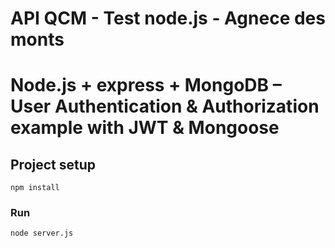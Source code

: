 # API QCM - Test node.js - Agnece des monts 

# Node.js + express + MongoDB  – User Authentication & Authorization example with JWT & Mongoose


## Project setup
```
npm install
```

### Run
```
node server.js
```
